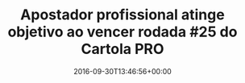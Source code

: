 ---
layout: post
title: "Apostador profissional atinge objetivo ao vencer rodada #25 do Cartola PRO"
date: 2016-09-30T13:46:56+00:00
external_link: "http://globoesporte.globo.com/cartola-fc/pro/noticia/2016/09/apostador-profissional-atinge-objetivo-ao-vencer-rodada-25-do-cartola-pro.html"
categories: news globo.com
---